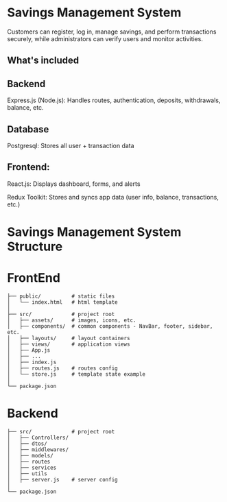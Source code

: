 # Savings Management System

Customers can register, log in, manage savings, and perform transactions securely, while administrators can verify users and monitor activities.

## What's included

## Backend

Express.js (Node.js): Handles routes, authentication, deposits, withdrawals, balance, etc.

## Database

Postgresql: Stores all user + transaction data

## Frontend:

React.js: Displays dashboard, forms, and alerts

Redux Toolkit: Stores and syncs app data (user info, balance, transactions, etc.)

# Savings Management System Structure

# FrontEnd

```
├── public/          # static files
│   └── index.html   # html template
│
├── src/             # project root
│   ├── assets/      # images, icons, etc.
│   ├── components/  # common components - NavBar, footer, sidebar, etc.
│   ├── layouts/     # layout containers
│   ├── views/       # application views
│   ├── App.js
│   ├── ...
│   ├── index.js
│   ├── routes.js    # routes config
│   └── store.js     # template state example
│
└── package.json
```

# Backend

```
├── src/             # project root
│   ├── Controllers/
│   ├── dtos/
│   ├── middlewares/
│   ├── models/
│   ├── routes
│   ├── services
│   ├── utils
│   ├── server.js    # server config
│
└── package.json
```
